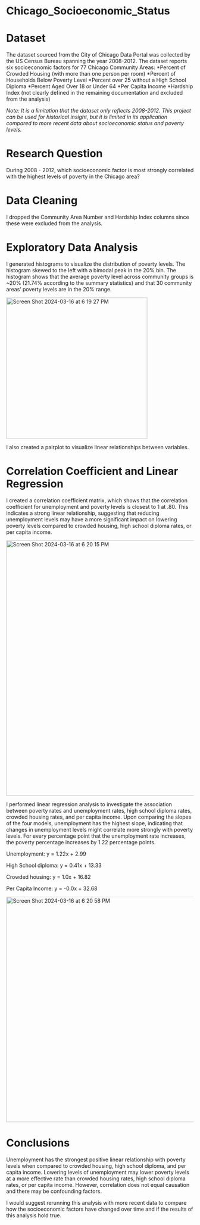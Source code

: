 # Chicago_Socioeconomic_Status

# Dataset 

The dataset sourced from the City of Chicago Data Portal was collected by the US Census Bureau spanning the year 2008-2012. The dataset reports six socioeconomic factors for 77 Chicago Community Areas: 
*Percent of Crowded Housing (with more than one person per room) 
*Percent of Households Below Poverty Level
*Percent over 25 without a High School Diploma
*Percent Aged Over 18 or Under 64
*Per Capita Income 
*Hardship Index (not clearly defined in the remaining documentation and excluded from the analysis) 

*Note: It is a limitation that the dataset only reflects 2008-2012. This project can be used for historical insight, but it is limited in its application compared to more recent data about socioeconomic status and poverty levels.* 

# Research Question
During 2008 - 2012, which socioeconomic factor is most strongly correlated with the highest levels of poverty in the Chicago area?

# Data Cleaning
I dropped the Community Area Number and Hardship Index columns since these were excluded from the analysis. 

# Exploratory Data Analysis

I generated histograms to visualize the distribution of poverty levels. The histogram skewed to the left with a bimodal peak in the 20% bin. The histogram shows that the average poverty level across community groups is ~20% (21.74% according to the summary statistics) and that 30 community areas’ poverty levels are in the 20% range.

<img width="379" alt="Screen Shot 2024-03-16 at 6 19 27 PM" src="https://github.com/kaylajgranados/chicago_socioeconomic_status/assets/83734241/d4348964-a9d9-4b29-a728-235b068c2559">

I also created a pairplot to visualize linear relationships between variables.  

# Correlation Coefficient and Linear Regression 
I created a correlation coefficient matrix, which shows that the correlation coefficient for unemployment and poverty levels is closest to 1 at .80. This indicates a strong linear relationship, suggesting that reducing unemployment levels may have a more significant impact on lowering poverty levels compared to crowded housing, high school diploma rates, or per capita income. 

<img width="686" alt="Screen Shot 2024-03-16 at 6 20 15 PM" src="https://github.com/kaylajgranados/chicago_socioeconomic_status/assets/83734241/ba7099db-e3bb-42bd-928f-b133c62239a1">

I performed linear regression analysis to investigate the association between poverty rates and unemployment rates, high school diploma rates, crowded housing rates, and per capita income. Upon comparing the slopes of the four models, unemployment has the highest slope, indicating that changes in unemployment levels might correlate more strongly with poverty levels. For every percentage point that the unemployment rate increases, the poverty percentage increases by 1.22 percentage points. 

Unemployment: y = 1.22x + 2.99

High School diploma: y = 0.41x + 13.33

Crowded housing: y = 1.0x + 16.82

Per Capita Income: y = -0.0x + 32.68

<img width="605" alt="Screen Shot 2024-03-16 at 6 20 58 PM" src="https://github.com/kaylajgranados/chicago_socioeconomic_status/assets/83734241/2a30efc1-7c27-463d-83bb-131cb0e7a8a1">

# Conclusions 

Unemployment has the strongest positive linear relationship with poverty levels when compared to crowded housing, high school diploma, and per capita income. Lowering levels of unemployment may lower poverty levels at a more effective rate than crowded housing rates, high school diploma rates, or per capita income. However, correlation does not equal causation and there may be confounding factors. 

I would suggest rerunning this analysis with more recent data to compare how the socioeconomic factors have changed over time and if the results of this analysis hold true. 
